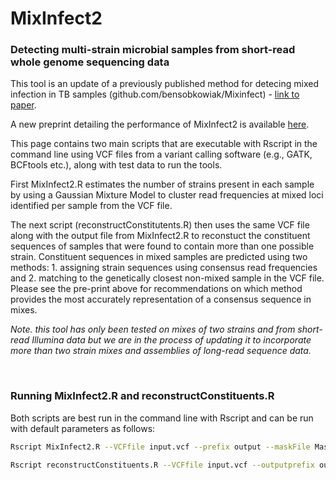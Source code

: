 # MixInfect2

### Detecting multi-strain microbial samples from short-read whole genome sequencing data

This tool is an update of a previously published method for detecing mixed infection in TB samples (github.com/bensobkowiak/Mixinfect) - [link to paper](https://bmcgenomics.biomedcentral.com/articles/10.1186/s12864-018-4988-z).

A new preprint detailing the performance of MixInfect2 is available [here](https://www.biorxiv.org/content/10.1101/2024.04.26.591283v1).

This page contains two main scripts that are executable with Rscript in the command line using VCF files from a variant calling software (e.g., GATK, BCFtools etc.), along with test data to run the tools.

First MixInfect2.R estimates the number of strains present in each sample by using a Gaussian Mixture Model to cluster read frequencies at mixed loci identified per sample from the VCF file. 

The next script (reconstructConstitutents.R) then uses the same VCF file along with the output file from MixInfect2.R to reconstuct the constituent sequences of samples that were found to contain more than one possible strain. Constituent sequences in mixed samples are predicted using two methods: 1. assigning strain sequences using consensus read frequencies and 2. matching to the genetically closest non-mixed sample in the VCF file. Please see the pre-print above for recommendations on which method provides the most accurately representation of a consensus sequence in mixes. 

_Note. this tool has only been tested on mixes of two strains and from short-read Illumina data but we are in the process of updating it to incorporate more than two strain mixes and assemblies of long-read sequence data._

<br>

### Running MixInfect2.R and reconstructConstituents.R

Both scripts are best run in the command line with Rscript and can be run with default parameters as follows:

```bash
Rscript MixInfect2.R --VCFfile input.vcf --prefix output --maskFile MaskedRegions.csv 
```

```bash
Rscript reconstructConstituents.R --VCFfile input.vcf --outputprefix output --MixInfect2Result output_MixSampleSummary.csv --maskFile MaskedRegions.csv 
```

